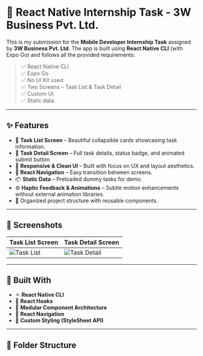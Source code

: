 # 📱 React Native Internship Task - 3W Business Pvt. Ltd.

This is my submission for the **Mobile Developer Internship Task** assigned by **3W Business Pvt. Ltd.** The app is built using **React Native CLI** (with Expo Go) and follows all the provided requirements:

> ✅ React Native CLI  
> ✅ Expo Go  
> ✅ No UI Kit used  
> ✅ Two Screens – Task List & Task Detail  
> ✅ Custom UI  
> ✅ Static data

---

## ✨ Features

- 📝 **Task List Screen** – Beautiful collapsible cards showcasing task information.
- 📄 **Task Detail Screen** – Full task details, status badge, and animated submit button.
- 📱 **Responsive & Clean UI** – Built with focus on UX and layout aesthetics.
- 🔄 **React Navigation** – Easy transition between screens.
- 📦 **Static Data** – Preloaded dummy tasks for demo.
- ⚙️ **Haptic Feedback & Animations** – Subtle motion enhancements without external animation libraries.
- 📁 Organized project structure with reusable components.

---

## 📸 Screenshots

| Task List Screen | Task Detail Screen |
|------------------|--------------------|
| ![Task List](assets/screenshots/task-list.png) | ![Task Detail](assets/screenshots/task-detail.png) |

---

## 🧱 Built With

- ⚛️ **React Native CLI**
- 🧠 **React Hooks**
- 📂 **Modular Component Architecture**
- 📡 **React Navigation**
- 🎨 **Custom Styling (StyleSheet API)**

---

## 📁 Folder Structure

